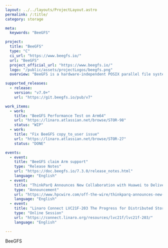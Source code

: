 ```yaml
---
layout: ../../layouts/ProjectLayout.astro
permalink: /:title/
category: storage

meta:
  keywords: "BeeGFS"

project:
  title: "BeeGFS"
  type: "C"
  ci_url: "https://www.beegfs.io/"
  url: "BeeGFS"
  project_official_url: "https://www.beegfs.io/"
  logo: "/public/assets/projectLogos/beegfs.png"
  overview: "BeeGFS is a hardware-independent POSIX parallel file system (a.k.a Software-defined Parallel Storage) developed with a strong focus on performance and designed for ease of use, simple installation, and management."

supported_releases:
  - release:
    version: "v7.0+"
    url: "https://git.beegfs.io/pub/v7"

work_items:
  - work:
    title: "BeeGFS Performance Test on Arm64"
    url: "https://linaro.atlassian.net/browse/STOR-98"
    status: "WIP"
  - work:
    title: "Fix BeeGFS copy_to_user issue"
    url: "https://linaro.atlassian.net/browse/STOR-27"
    status: "DONE"

events:
  - event:
    title: "BeeGFS claim Arm support"
    type: "Release Notes"
    url: "https://doc.beegfs.io/7.3.0/release_notes.html"
    language: "English"
  - event:
    title: "ThinkParQ Announces New Collaboration with Huawei to Deliver Arm Compatibility and Support"
    type: "Announcement"
    url: "https://www.hpcwire.com/off-the-wire/thinkparq-announces-new-collaboration-with-huawei/"
    language: "English"
  - event:
    title: "Linaro Connect LVC21F-203 The Progress for Distributed Storage on Arm64"
    type: "Online Session"
    url: "https://connect.linaro.org/resources/lvc21f/lvc21f-203/"
    language: "English"

---
```


<p>BeeGFS</p>
